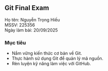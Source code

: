 ## Git Final Exam
Họ tên: Nguyễn Trọng Hiếu  
MSSV: 225356  
Ngày làm bài: 20/09/2025  

### Mục tiêu
- Nắm vững kiến thức cơ bản về Git.  
- Thực hành sử dụng Git để quản lý mã nguồn.  
- Rèn luyện kỹ năng làm việc với GitHub.
